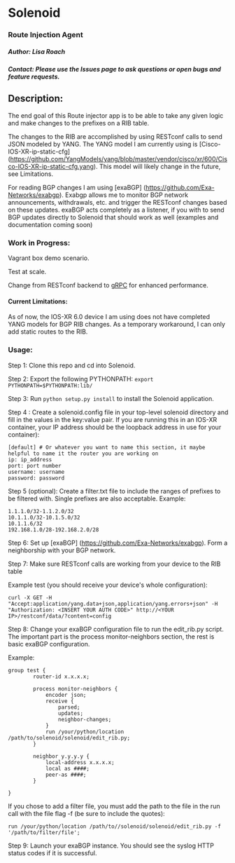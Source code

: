 # Solenoid
### Route Injection Agent
##### Author: Lisa Roach
##### Contact: Please use the Issues page to ask questions or open bugs and feature requests. 

## Description:

The end goal of this Route injector app is to be able to take any given logic and 
make changes to the prefixes on a RIB table.

The changes to the RIB are accomplished by using RESTconf calls to send JSON modeled by YANG. The YANG model I am currently using is [Cisco-IOS-XR-ip-static-cfg] (https://github.com/YangModels/yang/blob/master/vendor/cisco/xr/600/Cisco-IOS-XR-ip-static-cfg.yang). This model will likely change in the future, see Limitations.

For reading BGP changes I am using [exaBGP] (https://github.com/Exa-Networks/exabgp). Exabgp allows me to monitor BGP network announcements, withdrawals, etc. and trigger the RESTconf changes based on these updates. exaBGP acts completely as a listener, if you with to send BGP updates directly to Solenoid that should work as well (examples and documentation coming soon)

### Work in Progress:

Vagrant box demo scenario. 

Test at scale.

Change from RESTconf backend to [gRPC](http://www.grpc.io/docs/tutorials/basic/python.html) for enhanced performance.

#### Current Limitations:

As of now, the IOS-XR 6.0 device I am using does not have completed YANG models
for BGP RIB changes. As a temporary workaround, I can only add static routes
to the RIB.


### Usage:

Step 1: Clone this repo and cd into Solenoid.

Step 2: Export the following PYTHONPATH: ```export PYTHONPATH=$PYTHONPATH:lib/``` 

Step 3: Run ```python setup.py install``` to install the Solenoid application. 

Step 4 : Create a solenoid.config file in your top-level solenoid directory and fill in the values in the key:value pair. If you are running this in an IOS-XR container, your IP address should be the loopback address in use for your container):

```
[default] # Or whatever you want to name this section, it maybe helpful to name it the router you are working on
ip: ip_address
port: port number
username: username
password: password
```

Step 5 (optional): Create a filter.txt file to include the ranges of prefixes to be filtered with. Single prefixes are also acceptable. Example:

```
1.1.1.0/32-1.1.2.0/32
10.1.1.0/32-10.1.5.0/32
10.1.1.6/32
192.168.1.0/28-192.168.2.0/28
```

Step 6: Set up [exaBGP] (https://github.com/Exa-Networks/exabgp). Form a neighborship with your BGP network. 

Step 7: Make sure RESTconf calls are working from your device to the RIB table

Example test (you should receive your device's whole configuration):

```
curl -X GET -H "Accept:application/yang.data+json,application/yang.errors+json" -H "Authorization: <INSERT YOUR AUTH CODE>" http://<YOUR IP>/restconf/data/?content=config
```

Step 8: Change your exaBGP configuration file to run the edit_rib.py script. The important part is the process monitor-neighbors section, the rest is basic exaBGP configuration.


Example:

```
group test {
        router-id x.x.x.x;

        process monitor-neighbors {
            encoder json;
            receive {
                parsed;
                updates;
                neighbor-changes;
            }
            run /your/python/location /path/to/solenoid/solenoid/edit_rib.py;
        }

        neighbor y.y.y.y {
            local-address x.x.x.x;
            local as ####;
            peer-as ####;
        }

}

```

If you chose to add a filter file, you must add the path to the file in the run call with the file flag -f (be sure to include the quotes):

```
run /your/python/location /path/to//solenoid/solenoid/edit_rib.py -f '/path/to/filter/file';
```

Step 9: Launch your exaBGP instance. You should see the syslog HTTP status codes if it is successful. 
